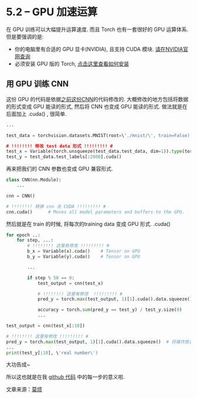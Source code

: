 # 5.2 – GPU 加速运算

在 GPU 训练可以大幅提升运算速度. 而且 Torch 也有一套很好的 GPU 运算体系. 但是要强调的是:

*   你的电脑里有合适的 GPU 显卡(NVIDIA), 且支持 CUDA 模块. [请在NVIDIA官网查询](https://www.pytorchtutorial.com/goto/https://developer.nvidia.com/cuda-gpus)
*   必须安装 GPU 版的 Torch, [点击这里查看如何安装](https://www.pytorchtutorial.com/1-2-install-pytorch/)

## 用 GPU 训练 CNN

这份 GPU 的代码是依据[之前这份CNN](https://www.pytorchtutorial.com/goto/https://github.com/MorvanZhou/PyTorch-Tutorial/blob/master/tutorial-contents/401_CNN.py)的代码修改的. 大概修改的地方包括将数据的形式变成 GPU 能读的形式, 然后将 CNN 也变成 GPU 能读的形式. 做法就是在后面加上 .cuda() , 很简单.

```py
...

test_data = torchvision.datasets.MNIST(root=\'./mnist/\', train=False)

# !!!!!!!! 修改 test data 形式 !!!!!!!!! #
test_x = Variable(torch.unsqueeze(test_data.test_data, dim=1)).type(torch.FloatTensor)[:2000].cuda()/255\.   # Tensor on GPU
test_y = test_data.test_labels[:2000].cuda()
```

再来把我们的 CNN 参数也变成 GPU 兼容形式.

```py
class CNN(nn.Module):
    ...

cnn = CNN()

# !!!!!!!! 转换 cnn 去 CUDA !!!!!!!!! #
cnn.cuda()      # Moves all model parameters and buffers to the GPU.
```

然后就是在 train 的时候, 将每次的training data 变成 GPU 形式. .cuda()

```py
for epoch ..:
    for step, ...:
        # !!!!!!!! 这里有修改 !!!!!!!!! #
        b_x = Variable(x).cuda()    # Tensor on GPU
        b_y = Variable(y).cuda()    # Tensor on GPU

        ...

        if step % 50 == 0:
            test_output = cnn(test_x)

            # !!!!!!!! 这里有修改  !!!!!!!!! #
            pred_y = torch.max(test_output, 1)[1].cuda().data.squeeze()  # 将操作放去 GPU

            accuracy = torch.sum(pred_y == test_y) / test_y.size(0)
            ...

test_output = cnn(test_x[:10])

# !!!!!!!! 这里有修改 !!!!!!!!! #
pred_y = torch.max(test_output, 1)[1].cuda().data.squeeze()  # 将操作放去 GPU
...
print(test_y[:10], \'real number\')
```

大功告成~

所以这也就是在我 [github 代码](https://www.pytorchtutorial.com/goto/https://github.com/MorvanZhou/PyTorch-Tutorial/blob/master/tutorial-contents/502_GPU.py) 中的每一步的意义啦.

文章来源：[莫烦](https://www.pytorchtutorial.com/goto/https://morvanzhou.github.io/)